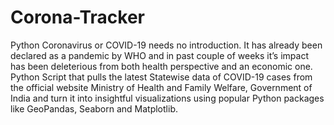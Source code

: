 # Corona-Tracker
Python
Coronavirus or COVID-19 needs no introduction. It has already been declared as a pandemic by WHO and in past couple of weeks it’s impact has been deleterious from both health perspective and an economic one. Python Script that pulls the latest Statewise data of COVID-19 cases from the official
website Ministry of Health and Family Welfare, Government of India and turn it into
insightful visualizations using popular Python packages like GeoPandas, Seaborn and
Matplotlib.
